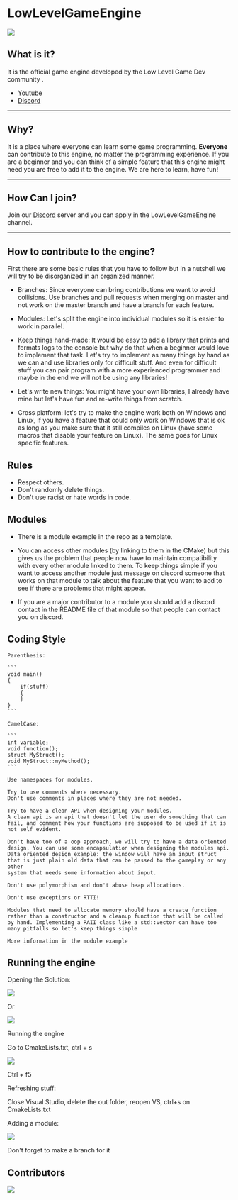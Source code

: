 # LowLevelGameEngine

![](https://github.com/meemknight/photos/blob/master/llgelogo2.png)

## What is it?
	
It is the official game engine developed by the Low Level Game Dev community .

* [Youtube](https://www.youtube.com/channel/UChkC4u4KdnIDFh9hPqExLDg)
* [Discord](https://discord.gg/eehehsPAka)

---

## Why?

It is a place where everyone can learn some game programming. **Everyone** can contribute to this engine, no matter the programming experience. If you are a beginner and you can think of a simple feature that this engine might need you are free to add it to the engine. We are here to learn, have fun!

---

## How Can I join?

Join our [Discord](https://discord.gg/eehehsPAka) server and you can apply in the LowLevelGameEngine channel.

---

## How to contribute to the engine?

First there are some basic rules that you have to follow but in a nutshell we will try to be disorganized in an organized manner.

- Branches: Since everyone can bring contributions we want to avoid collisions. Use branches and pull requests when merging on master and not work on the master branch and have a branch for each feature. 

- Modules:  Let's split the engine into individual modules so it is easier to work in parallel.

- Keep things hand-made: It would be easy to add a library that prints and formats logs to the console but why do that when a beginner would love to implement that task. Let's try to implement as many things by hand as we can and use libraries only for difficult stuff. And even for difficult stuff you can pair program with a more experienced programmer and maybe in the end we will not be using any libraries!

- Let's write new things: You might have your own libraries, I already have mine but let's have fun and re-write things from scratch.

- Cross platform: let's try to make the engine work both on Windows and Linux, if you have a feature that could only work on Windows that is ok as long as you make sure that it still compiles on Linux (have some macros that disable your feature on Linux). The same goes for Linux specific features.

## Rules

- Respect others.
- Don't randomly delete things.
- Don't use racist or hate words in code.

## Modules

- There is a module example in the repo as a template.

- You can access other modules (by linking to them in the CMake) but this gives us the problem that people now have to maintain compatibility with every other module linked to them. To keep things simple if you want to access another module just message on discord someone that works on that module to talk about the feature that you want to add to see if there are problems that might appear.
 
- If you are a major contributor to a module you should add a discord contact in the README file of that module so that people can contact you on discord.

## Coding Style

	Parenthesis:
	
	```
	void main()
	{
		if(stuff)
		{
		}
	}
	```
>	
	CamelCase:
	
	```
	int variable;
	void function();
	struct MyStruct();
	void MyStruct::myMethod();
	```

>
	Use namespaces for modules.

>
	Try to use comments where necessary. 
	Don't use comments in places where they are not needed. 
>
	Try to have a clean API when designing your modules. 
	A clean api is an api that doesn't let the user do something that can fail, and comment how your functions are supposed to be used if it is not self evident.
>
	Don't have too of a oop approach, we will try to have a data oriented design. You can use some encapsulation when designing the modules api.
	Data oriented design example: the window will have an input struct that is just plain old data that can be passed to the gameplay or any other
	system that needs some information about input.

>
	Don't use polymorphism and don't abuse heap allocations.

>
	Don't use exceptions or RTTI!

>
	Modules that need to allocate memory should have a create function rather than a constructor and a cleanup function that will be called by hand. Implementing a RAII class like a std::vector can have too many pitfalls so let's keep things simple

>
	More information in the module example



## Running the engine

Opening the Solution: 

![](https://github.com/meemknight/photos/blob/master/llge1.gif)

Or

![](https://github.com/meemknight/photos/blob/master/llge2.gif)


Running the engine

Go to CmakeLists.txt, ctrl + s

![](https://github.com/meemknight/photos/blob/master/llge3.gif)

Ctrl + f5


Refreshing stuff:

Close Visual Studio, delete the out folder, reopen VS, ctrl+s on CmakeLists.txt


Adding a module:

![](https://github.com/meemknight/photos/blob/master/llge4.gif)

Don't forget to make a branch for it

## Contributors

<a href="https://github.com/meemknight/LowLevelGameEngine/graphs/contributors">
  <img src="https://contrib.rocks/image?repo=meemknight/LowLevelGameEngine" />
</a>
